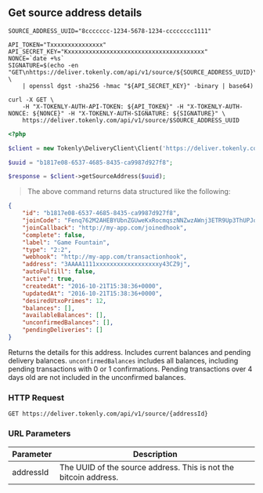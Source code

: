 ## Get source address details

```shell
SOURCE_ADDRESS_UUID="8ccccccc-1234-5678-1234-cccccccc1111"

API_TOKEN="Txxxxxxxxxxxxxxx"
API_SECRET_KEY="Kxxxxxxxxxxxxxxxxxxxxxxxxxxxxxxxxxxxxxxx"
NONCE=`date +%s`
SIGNATURE=$(echo -en "GET\nhttps://deliver.tokenly.com/api/v1/source/${SOURCE_ADDRESS_UUID}\n{}\n${API_TOKEN}\n${NONCE}" \
    | openssl dgst -sha256 -hmac "${API_SECRET_KEY}" -binary | base64)

curl -X GET \
    -H "X-TOKENLY-AUTH-API-TOKEN: ${API_TOKEN}" -H "X-TOKENLY-AUTH-NONCE: ${NONCE}" -H "X-TOKENLY-AUTH-SIGNATURE: ${SIGNATURE}" \
    https://deliver.tokenly.com/api/v1/source/$SOURCE_ADDRESS_UUID
```

```php
<?php

$client = new Tokenly\DeliveryClient\Client('https://deliver.tokenly.com', $API_TOKEN, $API_SECRET_KEY);

$uuid = "b1817e08-6537-4685-8435-ca9987d927f8";

$response = $client->getSourceAddress($uuid);

```

> The above command returns data structured like the following:

```json
{
    "id": "b1817e08-6537-4685-8435-ca9987d927f8",
    "joinCode": "Fenq762M2AHEBYUbnZGUweKxRocmqszNNZwzAWnj3ETR9Up3ThUPJqQ5vBq3f7eA2RL7obxoC6L",
    "joinCallback": "http://my-app.com/joinedhook",
    "complete": false,
    "label": "Game Fountain",
    "type": "2:2",
    "webhook": "http://my-app.com/transactionhook",
    "address": "3AAAA1111xxxxxxxxxxxxxxxxxxy43CZ9j",
    "autoFulfill": false,
    "active": true,
    "createdAt": "2016-10-21T15:38:36+0000",
    "updatedAt": "2016-10-21T15:38:36+0000",
    "desiredUtxoPrimes": 12,
    "balances": [],
    "availableBalances": [],
    "unconfirmedBalances": [],
    "pendingDeliveries": []
}
```


Returns the details for this address.  Includes current balances and pending delivery balances.  `unconfirmedBalances` includes all balances, including pending transactions with 0 or 1 confirmations.  Pending transactions over 4 days old are not included in the unconfirmed balances.

### HTTP Request

`GET https://deliver.tokenly.com/api/v1/source/{addressId}`


### URL Parameters

Parameter       | Description
---------       | -----------
addressId       | The UUID of the source address.  This is not the bitcoin address.


